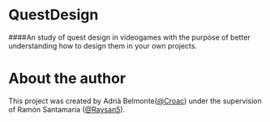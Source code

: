 # QuestDesign
####An study of quest design in videogames with the purpose of better understanding how to design them in your own projects.
# About the author
This project was created by Adrià Belmonte([@Croac](https://github.com/Croaco)) under the supervision of Ramón Santamaría ([@Raysan5](https://github.com/raysan5)).
